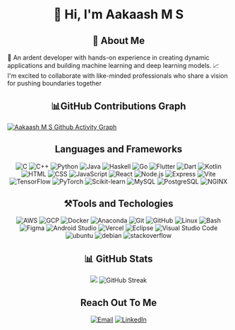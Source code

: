 
<h1 align="center">👋 Hi, I'm Aakaash M S  </h1>

<h2 align="center">💫 About Me</h2>
🚀 An ardent developer with hands-on experience in creating dynamic applications and building machine learning and deep learning models.  
📈 I'm excited to collaborate with like-minded professionals who share a vision for pushing boundaries together


<h2 align="center">📊GitHub Contributions Graph</h2>

[![Aakaash M S Github Activity Graph](https://github-readme-activity-graph.vercel.app/graph?username=msaakaash&theme=github-dark)](https://github.com/msaakaash)

<h2 align="center">Languages and Frameworks</h2>
<div align="center">
  <img src="https://skillicons.dev/icons?i=c" title="C"/>
  <img src="https://skillicons.dev/icons?i=cpp" title="C++"/>
  <img src="https://skillicons.dev/icons?i=python" title="Python"/>
  <img src="https://skillicons.dev/icons?i=java" title="Java"/>
  <img src="https://skillicons.dev/icons?i=haskell" title="Haskell"/>
  <img src="https://skillicons.dev/icons?i=go" title="Go"/>
  <img src="https://skillicons.dev/icons?i=flutter" title="Flutter"/>
  <img src="https://skillicons.dev/icons?i=dart" title="Dart"/>
  <img src="https://skillicons.dev/icons?i=kotlin" title="Kotlin"/>
  <img src="https://skillicons.dev/icons?i=html" title="HTML"/>
  <img src="https://skillicons.dev/icons?i=css" title="CSS"/>
  <img src="https://skillicons.dev/icons?i=javascript" title="JavaScript"/>
  <img src="https://skillicons.dev/icons?i=react" title="React"/>
  <img src="https://skillicons.dev/icons?i=nodejs" title="Node.js"/>
  <img src="https://skillicons.dev/icons?i=express" title="Express"/>
  <img src="https://skillicons.dev/icons?i=vite" title="Vite"/>
  <img src="https://skillicons.dev/icons?i=tensorflow" title="TensorFlow"/>
  <img src="https://skillicons.dev/icons?i=pytorch" title="PyTorch"/>
  <img src="https://skillicons.dev/icons?i=sklearn" title="Scikit-learn"/>
  <img src="https://skillicons.dev/icons?i=mysql" title="MySQL"/>
  <img src="https://skillicons.dev/icons?i=postgresql" title="PostgreSQL"/>
  <img src="https://skillicons.dev/icons?i=nginx" title="NGINX"/>

   

  
</div>


<h2 align="center">⚒️Tools and Techologies</h2>
<div align="center">
  <img src="https://skillicons.dev/icons?i=aws" title="AWS"/>
  <img src="https://skillicons.dev/icons?i=gcp" title="GCP"/>
  <img src="https://skillicons.dev/icons?i=docker" title="Docker"/>
  <img src="https://skillicons.dev/icons?i=anaconda" title="Anaconda"/>
  <img src="https://skillicons.dev/icons?i=git" title="Git"/>
  <img src="https://skillicons.dev/icons?i=github" title="GitHub"/>
  <img src="https://skillicons.dev/icons?i=linux" title="Linux"/>
  <img src="https://skillicons.dev/icons?i=bash" title="Bash"/>
  <img src="https://skillicons.dev/icons?i=figma" title="Figma"/>
  <img src="https://skillicons.dev/icons?i=androidstudio" title="Android Studio"/>
  <img src="https://skillicons.dev/icons?i=vercel" title="Vercel"/>
  <img src="https://skillicons.dev/icons?i=eclipse" title="Eclipse"/>
  <img src="https://skillicons.dev/icons?i=vscode" title="Visual Studio Code"/>
  <img src="https://skillicons.dev/icons?i=ubuntu" title="ubuntu"/>
  <img src="https://skillicons.dev/icons?i=debian" title="debian"/>
  <img src="https://skillicons.dev/icons?i=stackoverflow" title="stackoverflow"/>


</div>

<h2 align="center">📊 GitHub Stats</h2>

<div align="center">
  <img src="https://github-readme-stats.vercel.app/api?username=msaakaash&show_icons=true&theme=tokyonight&show_icons=true&hide_border=true&count_private=true"/>
  <img src="https://github-readme-streak-stats.herokuapp.com/?user=msaakaash&theme=tokyonight&hide_border=true" alt="GitHub Streak" />
</div>
  

<h2 align="center">Reach Out To Me</h2>

<div align="center">
   <a href="mailto:msaakaash@gmail.com" target="_blank"><img src="https://skillicons.dev/icons?i=gmail" title="Email" /></a>
   <a href="https://linkedin.com/in/msaakaash" target="_blank"><img src="https://skillicons.dev/icons?i=linkedin" title="LinkedIn" /></a>
</div>




<!-- Proudly created with GPRM ( https://gprm.itsvg.in ) -->
